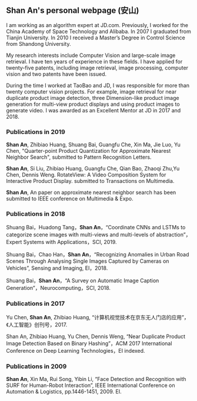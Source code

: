 ## Shan An's personal webpage (安山)

I am working as an algorithm expert at JD.com. Previously, I worked for the China Academy of Space Technology and Alibaba.
In 2007 I graduated from Tianjin University. In 2010 I received a Master’s Degree in Control Science from Shandong University. 

My research interests include Computer Vision and large-scale image retrieval. I have ten years of experience in these fields.
I have applied for twenty-five patents, including image retrieval, image processing, computer vision and two patents have been issued.

During the time I worked at TaoBao and JD, I was responsible for more than twenty computer vision projects. For example, image retrieval for near duplicate product image detection, three Dimension-like product image generation for multi-view product displays and using product images to generate video. I was awarded as an Excellent Mentor at JD in 2017 and 2018.

### Publications in 2019
**Shan An**, Zhibiao Huang, Shuang Bai, Guangfu Che, Xin Ma, Jie Luo, Yu Chen, "Quarter-point Product Quantization for Approximate Nearest Neighbor Search", submitted to Pattern Recognition Letters.

**Shan An**, Si Liu, Zhibiao Huang, Guangfu Che, Qian Bao, Zhaoqi Zhu,Yu Chen, Dennis Weng. RotateView: A Video Composition System for Interactive Product Display. submitted to Transactions on Multimedia.

**Shan An**, An paper on approximate nearest neighbor search has been submitted to IEEE conference on Multimedia & Expo.

### Publications in 2018
Shuang Bai，Huadong Tang，**Shan An**，“Coordinate CNNs and LSTMs to categorize scene images with multi-views and multi-levels of abstraction”，Expert Systems with Applications，SCI, 2019.

Shuang Bai，Chao Han，**Shan An**，“Recognizing Anomalies in Urban Road Scenes Through Analysing Single Images Captured by Cameras on Vehicles”, Sensing and Imaging, EI，2018.

Shuang Bai，**Shan An**，“A Survey on Automatic Image Caption Generation”，Neurocomputing，SCI, 2018.

### Publications in 2017
Yu Chen, **Shan An**, Zhibiao Huang, “计算机视觉技术在京东无人门店的应用”，《人工智能》创刊号，2017.

Shan An, Zhibiao Huang, Yu Chen, Dennis Weng, “Near Duplicate Product Image Detection Based on Binary Hashing”，ACM 2017 International Conference on Deep Learning Technologies，EI indexed.

### Publications in 2009
**Shan An**, Xin Ma, Rui Song, Yibin Li, “Face Detection and Recognition with SURF for Human-Robot Interaction”, IEEE International Conference on Automation & Logistics, pp.1446-1451, 2009. EI.
